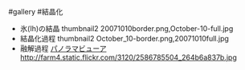 #gallery
#結晶化
* 氷(Ih)の結晶
thumbnail2 20071010border.png,October-10-full.jpg
* 結晶化過程
thumbnail2 October_10-border.png,20071010full.jpg
* 融解過程
[パノラマビューア](http://theseblog.free.fr/panoviewer/?photo=2586785504)
http://farm4.static.flickr.com/3120/2586785504_264b6a837b.jpg
<!--  -->




